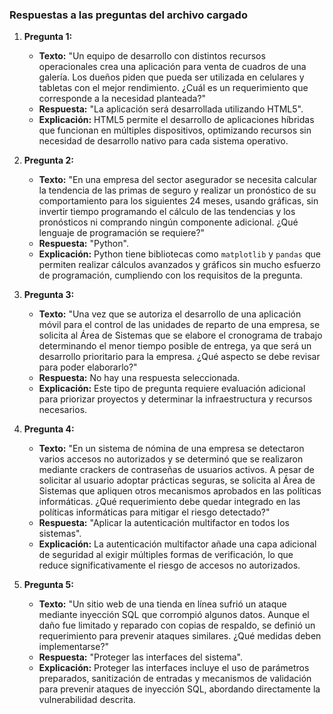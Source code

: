 ### Respuestas a las preguntas del archivo cargado

1. **Pregunta 1:**
   - **Texto:** "Un equipo de desarrollo con distintos recursos operacionales crea una aplicación para venta de cuadros de una galería. Los dueños piden que pueda ser utilizada en celulares y tabletas con el mejor rendimiento. ¿Cuál es un requerimiento que corresponde a la necesidad planteada?"
   - **Respuesta:** "La aplicación será desarrollada utilizando HTML5".
   - **Explicación:** HTML5 permite el desarrollo de aplicaciones híbridas que funcionan en múltiples dispositivos, optimizando recursos sin necesidad de desarrollo nativo para cada sistema operativo.

2. **Pregunta 2:**
   - **Texto:** "En una empresa del sector asegurador se necesita calcular la tendencia de las primas de seguro y realizar un pronóstico de su comportamiento para los siguientes 24 meses, usando gráficas, sin invertir tiempo programando el cálculo de las tendencias y los pronósticos ni comprando ningún componente adicional. ¿Qué lenguaje de programación se requiere?"
   - **Respuesta:** "Python".
   - **Explicación:** Python tiene bibliotecas como `matplotlib` y `pandas` que permiten realizar cálculos avanzados y gráficos sin mucho esfuerzo de programación, cumpliendo con los requisitos de la pregunta.

3. **Pregunta 3:**
   - **Texto:** "Una vez que se autoriza el desarrollo de una aplicación móvil para el control de las unidades de reparto de una empresa, se solicita al Área de Sistemas que se elabore el cronograma de trabajo determinando el menor tiempo posible de entrega, ya que será un desarrollo prioritario para la empresa. ¿Qué aspecto se debe revisar para poder elaborarlo?"
   - **Respuesta:** No hay una respuesta seleccionada.
   - **Explicación:** Este tipo de pregunta requiere evaluación adicional para priorizar proyectos y determinar la infraestructura y recursos necesarios.

4. **Pregunta 4:**
   - **Texto:** "En un sistema de nómina de una empresa se detectaron varios accesos no autorizados y se determinó que se realizaron mediante crackers de contraseñas de usuarios activos. A pesar de solicitar al usuario adoptar prácticas seguras, se solicita al Área de Sistemas que apliquen otros mecanismos aprobados en las políticas informáticas. ¿Qué requerimiento debe quedar integrado en las políticas informáticas para mitigar el riesgo detectado?"
   - **Respuesta:** "Aplicar la autenticación multifactor en todos los sistemas".
   - **Explicación:** La autenticación multifactor añade una capa adicional de seguridad al exigir múltiples formas de verificación, lo que reduce significativamente el riesgo de accesos no autorizados.

5. **Pregunta 5:**
   - **Texto:** "Un sitio web de una tienda en línea sufrió un ataque mediante inyección SQL que corrompió algunos datos. Aunque el daño fue limitado y reparado con copias de respaldo, se definió un requerimiento para prevenir ataques similares. ¿Qué medidas deben implementarse?"
   - **Respuesta:** "Proteger las interfaces del sistema".
   - **Explicación:** Proteger las interfaces incluye el uso de parámetros preparados, sanitización de entradas y mecanismos de validación para prevenir ataques de inyección SQL, abordando directamente la vulnerabilidad descrita.
